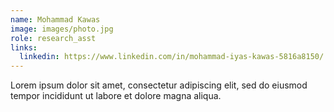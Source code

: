 ```yaml
---
name: Mohammad Kawas
image: images/photo.jpg
role: research_asst
links:
  linkedin: https://www.linkedin.com/in/mohammad-iyas-kawas-5816a8150/
---
```


Lorem ipsum dolor sit amet, consectetur adipiscing elit, sed do eiusmod tempor incididunt ut labore et dolore magna aliqua.

